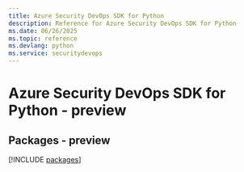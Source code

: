 ```yaml
---
title: Azure Security DevOps SDK for Python
description: Reference for Azure Security DevOps SDK for Python
ms.date: 06/26/2025
ms.topic: reference
ms.devlang: python
ms.service: securitydevops
---
```

# Azure Security DevOps SDK for Python - preview
## Packages - preview
[!INCLUDE [packages](security-devops-index.md)]